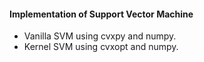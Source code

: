 #### Implementation of Support Vector Machine
   * Vanilla SVM using cvxpy and numpy.
   * Kernel SVM using cvxopt and numpy.
